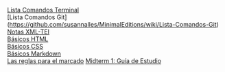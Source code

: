 [Lista Comandos Terminal](https://github.com/susannalles/MinimalEditions/wiki/Lista-Comandos-Terminal) <br/>
[Lista Comandos Git] (https://github.com/susannalles/MinimalEditions/wiki/Lista-Comandos-Git)<br/>
[Notas XML-TEI](http://susannalles.github.io/Web-TEI/1.1.html) <br/>
[Básicos HTML](https://github.com/susannalles/DHSeminar/wiki/Básicos-HTML)<br/>
[Básicos CSS](https://github.com/susannalles/DHSeminar/wiki/Básicos-CSS)<br/>
[Básicos Markdown](https://github.com/susannalles/MinimalEditions/wiki/Básicos-Markdown)<br/>
[Las reglas para el marcado](https://github.com/susannalles/MinimalEditions/wiki/Las-reglas-para-el-marcado)
[Midterm 1: Guía de Estudio](https://github.com/susannalles/MinimalEditions/wiki/Gu%C3%ADa-de-Estudio)<br/>